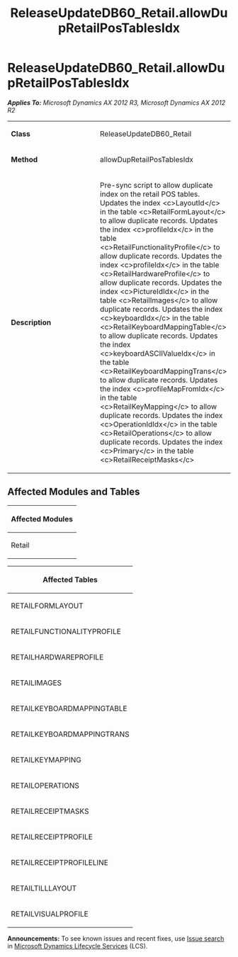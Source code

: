 ﻿---
title: ReleaseUpdateDB60_Retail.allowDupRetailPosTablesIdx
TOCTitle: ReleaseUpdateDB60_Retail.allowDupRetailPosTablesIdx
ms:assetid: 94586e67-9025-fd71-6d96-bd12c315a269
ms:mtpsurl: https://msdn.microsoft.com/en-us/library/JJ686145(v=AX.60)
ms:contentKeyID: 49709849
ms.date: 05/18/2015
mtps_version: v=AX.60
---

# ReleaseUpdateDB60\_Retail.allowDupRetailPosTablesIdx 


_**Applies To:** Microsoft Dynamics AX 2012 R3, Microsoft Dynamics AX 2012 R2_

<table>
<colgroup>
<col style="width: 50%" />
<col style="width: 50%" />
</colgroup>
<tbody>
<tr class="odd">
<td><p><strong>Class</strong></p></td>
<td><p>ReleaseUpdateDB60_Retail</p></td>
</tr>
<tr class="even">
<td><p><strong>Method</strong></p></td>
<td><p>allowDupRetailPosTablesIdx</p></td>
</tr>
<tr class="odd">
<td><p><strong>Description</strong></p></td>
<td><p>Pre-sync script to allow duplicate index on the retail POS tables. Updates the index &lt;c&gt;LayoutId&lt;/c&gt; in the table &lt;c&gt;RetailFormLayout&lt;/c&gt; to allow duplicate records. Updates the index &lt;c&gt;profileIdx&lt;/c&gt; in the table &lt;c&gt;RetailFunctionalityProfile&lt;/c&gt; to allow duplicate records. Updates the index &lt;c&gt;profileIdx&lt;/c&gt; in the table &lt;c&gt;RetailHardwareProfile&lt;/c&gt; to allow duplicate records. Updates the index &lt;c&gt;PictureIdIdx&lt;/c&gt; in the table &lt;c&gt;RetailImages&lt;/c&gt; to allow duplicate records. Updates the index &lt;c&gt;keyboardIdx&lt;/c&gt; in the table &lt;c&gt;RetailKeyboardMappingTable&lt;/c&gt; to allow duplicate records. Updates the index &lt;c&gt;keyboardASCIIValueIdx&lt;/c&gt; in the table &lt;c&gt;RetailKeyboardMappingTrans&lt;/c&gt; to allow duplicate records. Updates the index &lt;c&gt;profileMapFromIdx&lt;/c&gt; in the table &lt;c&gt;RetailKeyMapping&lt;/c&gt; to allow duplicate records. Updates the index &lt;c&gt;OperationIdIdx&lt;/c&gt; in the table &lt;c&gt;RetailOperations&lt;/c&gt; to allow duplicate records. Updates the index &lt;c&gt;Primary&lt;/c&gt; in the table &lt;c&gt;RetailReceiptMasks&lt;/c&gt;</p></td>
</tr>
</tbody>
</table>


## Affected Modules and Tables

<table>
<colgroup>
<col style="width: 100%" />
</colgroup>
<thead>
<tr class="header">
<th><p>Affected Modules</p></th>
</tr>
</thead>
<tbody>
<tr class="odd">
<td><p>Retail</p></td>
</tr>
</tbody>
</table>


<table>
<colgroup>
<col style="width: 100%" />
</colgroup>
<thead>
<tr class="header">
<th><p>Affected Tables</p></th>
</tr>
</thead>
<tbody>
<tr class="odd">
<td><p>RETAILFORMLAYOUT</p></td>
</tr>
<tr class="even">
<td><p>RETAILFUNCTIONALITYPROFILE</p></td>
</tr>
<tr class="odd">
<td><p>RETAILHARDWAREPROFILE</p></td>
</tr>
<tr class="even">
<td><p>RETAILIMAGES</p></td>
</tr>
<tr class="odd">
<td><p>RETAILKEYBOARDMAPPINGTABLE</p></td>
</tr>
<tr class="even">
<td><p>RETAILKEYBOARDMAPPINGTRANS</p></td>
</tr>
<tr class="odd">
<td><p>RETAILKEYMAPPING</p></td>
</tr>
<tr class="even">
<td><p>RETAILOPERATIONS</p></td>
</tr>
<tr class="odd">
<td><p>RETAILRECEIPTMASKS</p></td>
</tr>
<tr class="even">
<td><p>RETAILRECEIPTPROFILE</p></td>
</tr>
<tr class="odd">
<td><p>RETAILRECEIPTPROFILELINE</p></td>
</tr>
<tr class="even">
<td><p>RETAILTILLLAYOUT</p></td>
</tr>
<tr class="odd">
<td><p>RETAILVISUALPROFILE</p></td>
</tr>
</tbody>
</table>

  
**Announcements:** To see known issues and recent fixes, use [Issue search](http://go.microsoft.com/fwlink/?linkid=389258) in [Microsoft Dynamics Lifecycle Services](http://go.microsoft.com/fwlink/?linkid=306505) (LCS).

